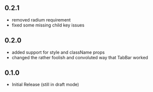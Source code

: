 ## 0.2.1
* removed radium requirement
* fixed some missing child key issues

## 0.2.0
* added support for style and className props
* changed the rather foolish and convoluted way that TabBar worked

## 0.1.0
* Initial Release (still in draft mode)